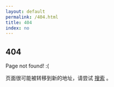 ```yaml
---
layout: default
permalink: /404.html
title: 404
index: no
---
```


## 404

Page not found! :(

页面很可能被转移到新的地址，请尝试 [搜索](/archive/) 。
